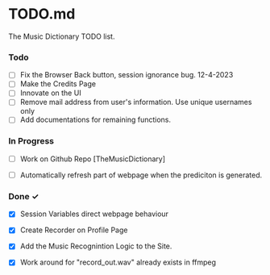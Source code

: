 # TODO.md

The Music Dictionary TODO list.

### Todo

- [ ] Fix the Browser Back button, session ignorance bug. 12-4-2023
- [ ] Make the Credits Page
- [ ] Innovate on the UI
- [ ] Remove mail address from user's information. Use unique usernames only
- [ ] Add documentations for remaining functions.

### In Progress

- [ ] Work on Github Repo [TheMusicDictionary]
- [ ] Automatically refresh part of webpage when the prediciton is generated.


### Done ✓

- [x] Session Variables direct webpage behaviour
- [x] Create Recorder on Profile Page
- [x] Add the Music Recognintion Logic to the Site.
- [x] Work around for "record_out.wav" already exists in ffmpeg

